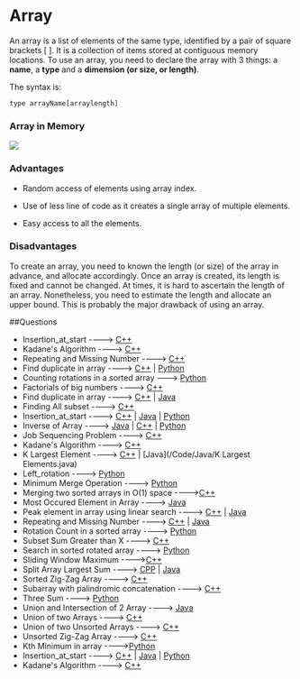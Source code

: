 # Array

An array is a list of elements of the same type, identified by a pair of square brackets [ ]. It is a collection of items stored at contiguous memory locations. To use an array, you need to declare the array with 3 things: a **name**, a **type** and a **dimension (or size, or length)**.

The syntax is:

`type arrayName[arraylength]`

### Array in Memory

![](https://media.geeksforgeeks.org/wp-content/uploads/array-2.png)

### Advantages

- Random access of elements using array index.

- Use of less line of code as it creates a single array of multiple elements.

- Easy access to all the elements.

### Disadvantages

To create an array, you need to known the length (or size) of the array in advance, and allocate accordingly. Once an array is created, its length is fixed and cannot be changed. At times, it is hard to ascertain the length of an array. Nonetheless, you need to estimate the length and allocate an upper bound. This is probably the major drawback of using an array.


##Questions

 * Insertion_at_start ----> [C++](/Code/C++/insertion_at_start.cpp) 
 * Kadane's Algorithm ----> [C++](/Code/C++/kadane_algo.cpp) 
 * Repeating and Missing Number ----> [C++](/Code/C++/repeating_and_missing_number.cpp) 
 * Find duplicate in array ----> [C++](/Code/C++/Duplicate_in_array.cpp) | [Python](/Code/Python/Duplicate_in_Array.py)
 * Counting rotations in a sorted array ---> [Python](/Code/Python/Count_of_rotations.py)
 * Factorials of big numbers ----> [C++](/Code/C++/long_factorial.cpp)
 * Find duplicate in array ----> [C++](/Code/C++/Duplicate_in_array.cpp) | [Java](/Code/Java/dublicate.java)
 * Finding All subset ----> [C++](/Code/C++/Finding_all_subset.cpp)
 * Insertion_at_start ----> [C++](/Code/C++/insertion_at_start.cpp) | [Java](/Code/Java/insertion_at_start.java) | [Python](/Code/Python/insertion_at_start.py)
 * Inverse of Array ----> [Java](/Code/Java/inverseofarray.java) | [C++](Code/C++/inverse_of_an_array.cpp) | [Python](/Code/Python/inverseArray.py)
 * Job Sequencing Problem ----> [C++](/Code/C++/job_sequencing_problem.cpp)
 * Kadane's Algorithm ----> [C++](/Code/C++/kadane_algo.cpp) 
 * K Largest Element  ----> [C++](/Code/C++/K_largest_element.cpp) | [Java](/Code/Java/K Largest Elements.java)
 * Left_rotation ----> [Python](/Code/Python/left_rotation.py)
 * Minimum Merge Operation ----> [Python](/Code/Python/merge_to_palindrome.py)
 * Merging two sorted arrays in O(1) space ---->[C++](/Code/C++/merge_in_constant_space.cpp) 
 * Most Occured Element in Array ----> [Java](/Code/Java/mostoccured.java)
 * Peak element in array using linear search ----> [C++](/Code/C++/peak_value_linear_search.cpp) | [Java](/Code/Java/peakvalueinarray.java)
 * Repeating and Missing Number ----> [C++](/Code/C++/repeating_and_missing_number.cpp) | [Java](/Code/Java/Repeating_And_Missing_Number.java)
 * Rotation Count in a sorted array ----> [Python](/Code/Python/RotationCount.py)
 * Subset Sum Greater than X ----> [C++](/Code/C++/subset_sum.cpp) 
 * Search in sorted rotated array ----> [Python](/Code/Python/search_in_sorted_rotated_array.py)
 * Sliding Window Maximum ---->[C++](/Code/C++/Sliding_Window_Maximum.cpp)
 * Split Array Largest Sum ----> [CPP](/Code/Java/splitarraylargestsum.cpp) | [Java](/Code/Java/splitarraylargestsum.java) 
 * Sorted Zig-Zag Array ----> [C++](/Code/C++/sorted_zig_zag_array.cpp)
 * Subarray with palindromic concatenation ----> [C++](/Code/C++/subarray_palindrome_concat.cpp)
 * Three Sum ----> [Python](/Code/Python/Three_Sum.py)
 * Union and Intersection of 2 Array ----> [Java](/Code/Java/unionANDinter.java)
 * Union of two Arrays ----> [C++](Code/C++/Union_of_two_unsorted_array.cpp)
 * Union of two Unsorted Arrays ----> [C++](/Code/C++/Union_of_two_unsorted_array.cpp) 
 * Unsorted Zig-Zag Array ----> [C++](/Code/C++/unsorted_zig_zag_array.cpp) 
 * Kth Minimum in array ---->[Python](/Code/Python/Kth_Minimum_in_Array.py)
 * Insertion_at_start ----> [C++](/Code/C++/insertion_at_start.cpp) | [Java](/Code/Java/insertion_at_start.java) | [Python](/Code/Python/insertion_at_start.py)
 * Kadane's Algorithm ----> [C++](/Code/C++/kadane_algo.cpp)
 
